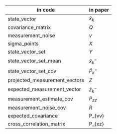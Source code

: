 

| in code | in paper | 
|----------|----------|
| state_vector | $\hat{x}_k$ |
| covariance_matrix | $Q$ |
| measurement_noise | $v$ |
| sigma_points | $X$ |
| state_vector_set | $Y$ |
| state_vector_set_mean | $\hat{x}^-_k$ |
| state_vector_set_cov | $\hat{P}^-_k$ |
| projected_measurement_vectors | $Z$ |
| expected_measurement_vector | $\hat{z}^-_k$ |
| measurement_estimate_cov | $P_{zz}$ |
| measurement_noise_cov | $R$ |
| expected_covariance | P_{vv} |
| cross_correlation_matrix | P_{xz}|

